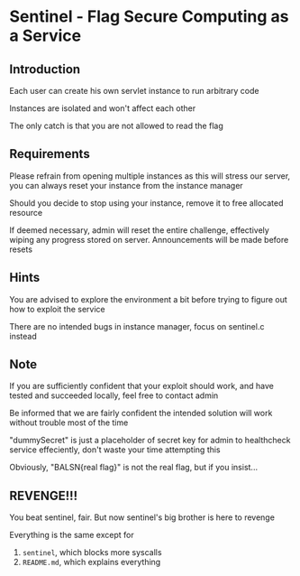 # Sentinel - Flag Secure Computing as a Service

## Introduction
Each user can create his own servlet instance to run arbitrary code

Instances are isolated and won't affect each other

The only catch is that you are not allowed to read the flag

## Requirements
Please refrain from opening multiple instances as this will stress our server, you can always reset your instance from the instance manager

Should you decide to stop using your instance, remove it to free allocated resource

If deemed necessary, admin will reset the entire challenge, effectively wiping any progress stored on server. Announcements will be made before resets

## Hints
You are advised to explore the environment a bit before trying to figure out how to exploit the service

There are no intended bugs in instance manager, focus on sentinel.c instead

## Note
If you are sufficiently confident that your exploit should work, and have tested and succeeded locally, feel free to contact admin

Be informed that we are fairly confident the intended solution will work without trouble most of the time

"dummySecret" is just a placeholder of secret key for admin to healthcheck service effeciently, don't waste your time attempting this

Obviously, "BALSN{real flag}" is not the real flag, but if you insist...

## REVENGE!!!
You beat sentinel, fair. But now sentinel's big brother is here to revenge

Everything is the same except for 
1. `sentinel`, which blocks more syscalls
2. `README.md`, which explains everything

